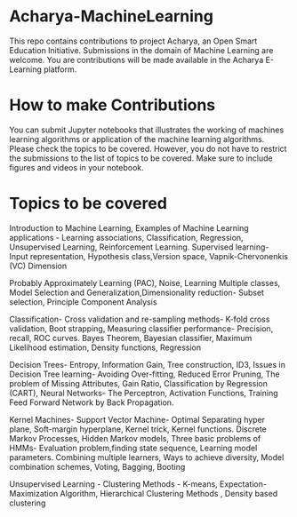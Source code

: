 # Acharya-MachineLearning
This repo contains contributions to project Acharya, an Open Smart Education Initiative. Submissions in the domain of Machine Learning are welcome.  You are contributions will be made available in the Acharya E-Learning platform.



# How to make Contributions

You can submit Jupyter notebooks that illustrates the working of machines learning algorithms or application of the machine learning algorithms. Please check the topics to be covered. However, you do not have to restrict the submissions to the list of topics to be covered. Make sure to include figures and videos in your notebook. 



# Topics to be covered

Introduction to Machine Learning, Examples of Machine Learning applications - Learning associations, Classification, Regression, Unsupervised Learning, Reinforcement Learning. Supervised learning- Input representation, Hypothesis class,Version space, Vapnik-Chervonenkis (VC) Dimension

Probably Approximately Learning (PAC), Noise, Learning Multiple classes, Model Selection and Generalization,Dimensionality reduction- Subset selection, Principle
Component Analysis

Classification- Cross validation and re-sampling methods- K-fold cross validation, Boot strapping, Measuring classifier performance- Precision, recall, ROC curves. Bayes Theorem, Bayesian classifier, Maximum Likelihood estimation, Density functions, Regression

Decision Trees- Entropy, Information Gain, Tree construction, ID3, Issues in Decision Tree learning- Avoiding Over-fitting, Reduced Error Pruning, The problem of Missing Attributes, Gain Ratio, Classification by Regression (CART), Neural Networks- The Perceptron, Activation Functions, Training Feed Forward Network by Back Propagation.

Kernel Machines- Support Vector Machine- Optimal Separating hyper plane, Soft-margin hyperplane, Kernel trick, Kernel functions. Discrete Markov Processes, Hidden Markov models, Three basic problems of HMMs- Evaluation problem,finding state sequence, Learning model parameters. Combining multiple learners, Ways to achieve diversity, Model combination schemes, Voting, Bagging, Booting

Unsupervised Learning - Clustering Methods - K-means, Expectation-Maximization Algorithm, Hierarchical Clustering Methods , Density based clustering
